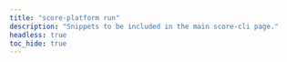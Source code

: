```yaml
---
title: "score-platform run"
description: "Snippets to be included in the main score-cli page."
headless: true
toc_hide: true
---
```

